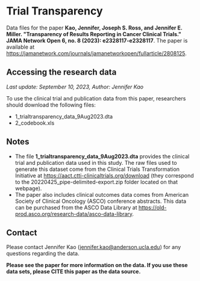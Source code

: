 # Trial Transparency

Data files for the paper **Kao, Jennifer, Joseph S. Ross, and Jennifer E. Miller. "Transparency of Results Reporting in Cancer Clinical Trials." JAMA Network Open 6, no. 8 (2023): e2328117-e2328117**. The paper is available at https://jamanetwork.com/journals/jamanetworkopen/fullarticle/2808125.

## Accessing the research data 
_Last update: September 10, 2023,_ _Author: Jennifer Kao_

To use the clinical trial and publication data from this paper, researchers should download the following files: 

* 1_trialtransparency_data_9Aug2023.dta
* 2_codebook.xls

## Notes
* The file **1_trialtransparency_data_9Aug2023.dta** provides the clinical trial and publication data used in this study. The raw files used to generate this dataset come from the Clinical Trials Transformation Initiative at https://aact.ctti-clinicaltrials.org/download (they correspond to the 20220425_pipe-delimited-export.zip folder located on that webpage).
* The paper also includes clinical outcomes data comes from American Society of Clinical Oncology (ASCO) conference abstracts. This data can be purchased from the ASCO Data Library at https://old-prod.asco.org/research-data/asco-data-library.

## Contact
Please contact Jennifer Kao (jennifer.kao@anderson.ucla.edu) for any questions regarding the data.

**Please see the paper for more information on the data. If you use these data sets, please CITE this paper as the data source.**

